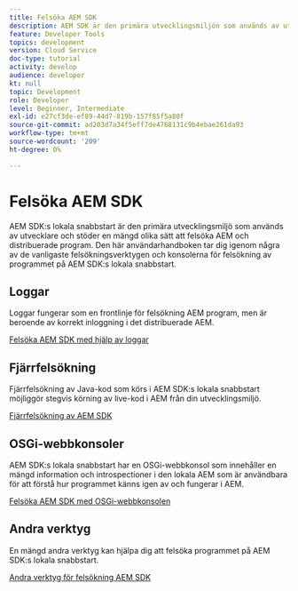 ```yaml
---
title: Felsöka AEM SDK
description: AEM SDK är den primära utvecklingsmiljön som används av utvecklare och stöder en mängd olika sätt att felsöka AEM och distribuerade program.
feature: Developer Tools
topics: development
version: Cloud Service
doc-type: tutorial
activity: develop
audience: developer
kt: null
topic: Development
role: Developer
level: Beginner, Intermediate
exl-id: e27cf3de-ef89-44d7-819b-157f85f5a80f
source-git-commit: ad203d7a34f5eff7de4768131c9b4ebae261da93
workflow-type: tm+mt
source-wordcount: '209'
ht-degree: 0%

---
```


# Felsöka AEM SDK

AEM SDK:s lokala snabbstart är den primära utvecklingsmiljö som används av utvecklare och stöder en mängd olika sätt att felsöka AEM och distribuerade program. Den här användarhandboken tar dig igenom några av de vanligaste felsökningsverktygen och konsolerna för felsökning av programmet på AEM SDK:s lokala snabbstart.

## Loggar

Loggar fungerar som en frontlinje för felsökning AEM program, men är beroende av korrekt inloggning i det distribuerade AEM.

[Felsöka AEM SDK med hjälp av loggar](./logs.md)

## Fjärrfelsökning

Fjärrfelsökning av Java-kod som körs i AEM SDK:s lokala snabbstart möjliggör stegvis körning av live-kod i AEM från din utvecklingsmiljö.

[Fjärrfelsökning av AEM SDK](./remote-debugging.md)

## OSGi-webbkonsoler

AEM SDK:s lokala snabbstart har en OSGi-webbkonsol som innehåller en mängd information och introspectioner i den lokala AEM som är användbara för att förstå hur programmet känns igen av och fungerar i AEM.

[Felsöka AEM SDK med OSGi-webbkonsolen](./osgi-web-consoles.md)

## Andra verktyg

En mängd andra verktyg kan hjälpa dig att felsöka programmet på AEM SDK:s lokala snabbstart.

[Andra verktyg för felsökning AEM SDK](./other-tools.md)
